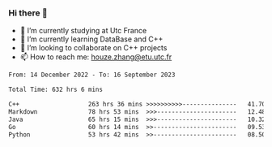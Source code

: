### Hi there 👋
- 🔭 I’m currently studying at Utc France
- 🌱 I’m currently learning DataBase and C++
- 👯 I’m looking to collaborate on C++ projects
- 📫 How to reach me: houze.zhang@etu.utc.fr

<!--START_SECTION:waka-->

```txt
From: 14 December 2022 - To: 16 September 2023

Total Time: 632 hrs 6 mins

C++                   263 hrs 36 mins >>>>>>>>>>---------------   41.70 %
Markdown              78 hrs 53 mins  >>>----------------------   12.48 %
Java                  65 hrs 15 mins  >>>----------------------   10.32 %
Go                    60 hrs 14 mins  >>-----------------------   09.53 %
Python                53 hrs 42 mins  >>-----------------------   08.50 %
```

<!--END_SECTION:waka-->
